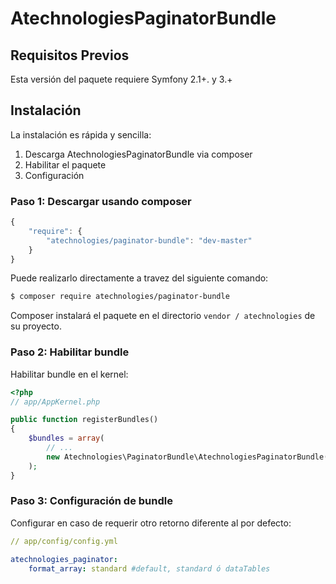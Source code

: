 AtechnologiesPaginatorBundle
========================

## Requisitos Previos

Esta versión del paquete requiere Symfony 2.1+. y 3.+

## Instalación

La instalación es rápida y sencilla:

1. Descarga AtechnologiesPaginatorBundle via composer
2. Habilitar el paquete
3. Configuración

### Paso 1: Descargar usando composer

```js
{
    "require": {
        "atechnologies/paginator-bundle": "dev-master"
    }
}
```

Puede realizarlo directamente a travez del siguiente comando:

``` bash
$ composer require atechnologies/paginator-bundle
```

Composer instalará el paquete en el directorio `vendor / atechnologies` de su proyecto.

### Paso 2: Habilitar bundle

Habilitar bundle en el kernel:

``` php
<?php
// app/AppKernel.php

public function registerBundles()
{
    $bundles = array(
        // ...
        new Atechnologies\PaginatorBundle\AtechnologiesPaginatorBundle(),
    );
}
```

### Paso 3: Configuración de bundle

Configurar en caso de requerir otro retorno diferente al por defecto:

``` yaml
// app/config/config.yml

atechnologies_paginator:
    format_array: standard #default, standard ó dataTables
```
